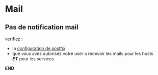 # Mail

## Pas de notification mail 

verifiez :
+ la [configuration de postfix](https://github.com/rodeur2225/jubilant-garbanzo/blob/master/HELP/CONF_postfix.md)
+ que vous avez autorisez votre user a recevoir les mails pour les hosts __*ET*__ pour les services

__END__
